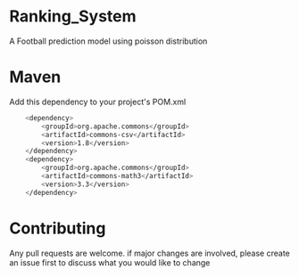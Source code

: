 # Ranking_System
A Football prediction model using poisson distribution


# Maven
Add this dependency to your project's POM.xml
```bash
  	<dependency>
  		<groupId>org.apache.commons</groupId>
  		<artifactId>commons-csv</artifactId>
 	 	<version>1.8</version>
  	</dependency>
  	<dependency>
   		<groupId>org.apache.commons</groupId>
   		<artifactId>commons-math3</artifactId>
   		<version>3.3</version>
	</dependency>
``` 

# Contributing
Any pull requests are welcome. if major changes are involved, please create an issue first to discuss what you would like to change
